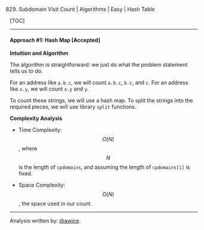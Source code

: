 829. Subdomain Visit Count | Algorithms | Easy | Hash Table

[TOC]

---
#### Approach #1: Hash Map [Accepted]

**Intuition and Algorithm**

The algorithm is straightforward: we just do what the problem statement tells us to do.

For an address like `a.b.c`, we will count `a.b.c`, `b.c`, and `c`.  For an address like `x.y`, we will count `x.y` and `y`.

To count these strings, we will use a hash map.  To split the strings into the required pieces, we will use library `split` functions.



**Complexity Analysis**

* Time Complexity:  $$O(N)$$, where $$N$$ is the length of `cpdomains`, and assuming the length of `cpdomains[i]` is fixed.

* Space Complexity: $$O(N)$$, the space used in our count.

---

Analysis written by: [@awice](https://leetcode.com/awice).
